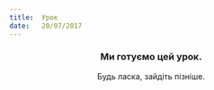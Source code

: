 ```yaml
---
title:  Урок
date:   20/07/2017
---
```


### <center>Ми готуємо цей урок.</center>
<center>Будь ласка, зайдіть пізніше.</center>